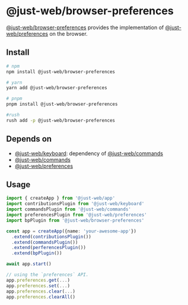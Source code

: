 # @just-web/browser-preferences

[@just-web/browser-preferences] provides the implementation of [@just-web/preferences] on the browser.

## Install

```sh
# npm
npm install @just-web/browser-preferences

# yarn
yarn add @just-web/browser-preferences

# pnpm
pnpm install @just-web/browser-preferences

#rush
rush add -p @just-web/browser-preferences
```

## Depends on

- [@just-web/keyboard]: dependency of [@just-web/commands]
- [@just-web/commands]
- [@just-web/preferences]

## Usage

```ts
import { createApp } from '@just-web/app'
import contributionsPlugin from '@just-web/keyboard'
import commandsPlugin from '@just-web/commands'
import preferencesPlugin from '@just-web/preferences'
import bpPlugin from '@just-web/browser-preferences'

const app = createApp({name: 'your-awesome-app'})
  .extend(contributionsPlugin())
  .extend(commandsPlugin())
  .extend(perferencesPlugin())
  .extend(bpPlugin())

await app.start()

// using the `preferences` API.
app.preferences.get(...)
app.preferences.set(...)
app.preferences.clear(...)
app.preferences.clearAll()
```

[@just-web/browser-preferences]: https://github.com/justland/just-web/tree/main/plugins/browser-preferences
[@just-web/keyboard]: https://github.com/justland/just-web/tree/main/plugins/contributions
[@just-web/commands]: https://github.com/justland/just-web/tree/main/plugins/commands
[@just-web/preferences]: https://github.com/justland/just-web/tree/main/plugins/preferences
